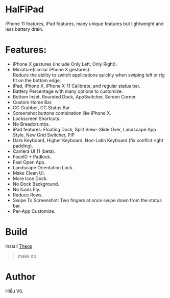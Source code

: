 # HalFiPad
iPhone 11 features, iPad features, many unique features but lightweight and less battery drain.<br>
# Features:
* iPhone X gestures (include Only Left, Only Right).
* Miniature(similar iPhone X gestures): Reduce the ability to switch applications quickly when swiping left or right on the bottom edge.
* iPad, iPhone X, iPhone X-11 Calibrate, and regular status bar.
* Battery Percentage with many options to customize.
* Bottom Inset, Rounded Dock, AppSwitcher, Screen Corner.
* Custom Home Bar.
* CC Grabber, CC Status Bar.
* Screenshot buttons combination like iPhone X.
* Lockscreen Shortcuts.
* No Breadcrumbs.
* iPad features: Floating Dock, Split View- Slide Over, Landscape App Style, New Grid Switcher, PiP
* Dark Keyboard, Higher Keyboard, Non-Latin Keyboard (fix conflict right padding).
* Camera UI 11 (beta).
* FaceID + Padlock.
* Fast Open App.
* Landscape Orientation Lock.
* Make Clean UI.
* More Icon Dock.
* No Dock Background.
* No Icons Fly.
* Reduce Rows.
* Swipe To Screenshot: Two fingers at once swipe down from the status bar.
* Per-App Customize.
# Build
Install [Theos](https://github.com/theos/theos)
> make do
# Author
Hiếu Vũ.

